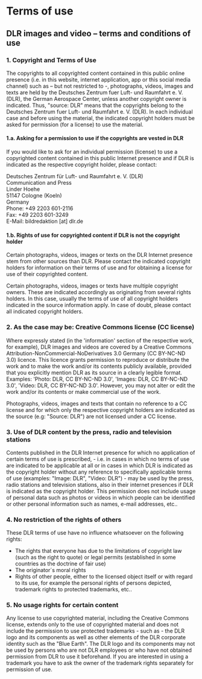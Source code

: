 # Terms of use #
 
## DLR images and video – terms and conditions of use

### 1. Copyright and Terms of Use

The copyrights to all copyrighted content contained in this public online presence
(i.e. in this website, internet application, app or this social media channel) such
as – but not restricted to -, photographs, videos, images and texts are held by the
Deutsches Zentrum fuer Luft- und Raumfahrt e. V. (DLR), the German Aerospace Center,
unless another copyright owner is indicated. Thus, "source: DLR" means that the
copyrights belong to the Deutsches Zentrum fuer Luft- und Raumfahrt e. V. (DLR). In
each individual case and before using the material, the indicated copyright holders
must be asked for permission (for a license) to use the material.

#### 1.a. Asking for a permission to use if the copyrights are vested in DLR

If you would like to ask for an individual permission (license) to use a copyrighted
content contained in this public Internet presence and if DLR is indicated as the
respective copyright holder, please contact:

Deutsches Zentrum für Luft- und Raumfahrt e. V.  (DLR) \
Communication and Press \
Linder Hoehe \
51147 Cologne (Koeln) \
Germany \
Phone: +49 2203 601-2116 \
Fax: +49 2203 601-3249 \
E-Mail: bildredaktion [at] dlr.de

#### 1.b. Rights of use for copyrighted content if DLR is not the copyright holder

Certain photographs, videos, images or texts on the DLR Internet presence stem from other
sources than DLR. Please contact the indicated copyright holders for information on their
terms of use and for obtaining a license for use of their copyrighted content.

Certain photographs, videos, images or texts have multiple copyright owners. These are
indicated accordingly as originating from several rights holders. In this case, usually
the terms of use of all copyright holders indicated in the source information apply. In
case of doubt, please contact all indicated copyright holders.

### 2. As the case may be: Creative Commons license (CC license)

Where expressly stated (in the 'information' section of the respective work, for example),
DLR images and videos are covered by a Creative Commons Attribution-NonCommercial-NoDerivatives
3.0 Germany (CC BY-NC-ND 3.0) licence. This licence grants permission to reproduce or distribute
the work and to make the work and/or its contents publicly available, provided that you explicitly
mention DLR as its source in a clearly legible format. Examples: 'Photo: DLR, CC BY-NC-ND 3.0',
'Images: DLR, CC BY-NC-ND 3.0', 'Video: DLR, CC BY-NC-ND 3.0'. However, you may not alter or edit
the work and/or its contents or make commercial use of the work.

Photographs, videos, images and texts that contain no reference to a CC license and for which
only the respective copyright holders are indicated as the source (e.g: "Source: DLR") are not
licensed under a CC license.

### 3. Use of DLR content by the press, radio and television stations

Contents published in the DLR Internet presence for which no application of certain terms of
use is prescribed, - i.e. in cases in which no terms of use are indicated to be applicable at
all or in cases in which DLR is indicated as the copyright holder without any reference to
specifically applicable terms of use (examples: "Image: DLR", "Video: DLR") - may be used by
the press, radio stations and television stations, also in their internet presences if DLR is
indicated as the copyright holder. This permission does not include usage of personal data such
as photos or videos in which people can be identified or other personal information such as names,
e-mail addresses, etc..

### 4. No restriction of the rights of others

These DLR terms of use have no influence whatsoever on the following rights:

- The rights that everyone has due to the limitations of copyright law (such as the right to quote)
  or legal permits (established in some countries as the doctrine of fair use)
- The originator´s moral rights
- Rights of other people, either to the licensed object itself or with regard to its use, for example
  the personal rights of persons depicted, trademark rights to protected trademarks, etc..

### 5. No usage rights for certain content

Any license to use copyrighted material, including the Creative Commons license, extends only to the
use of copyrighted material and does not include the permission to use protected trademarks - such as -
the DLR logo and its components as well as other elements of the DLR corporate identity such as the
"Blue Earth". The DLR logo and its components may not be used by persons who are not DLR employees or
who have not obtained permission from DLR to use it beforehand. If you are interested in using a
trademark you have to ask the owner of the trademark rights separately for permission of use.
